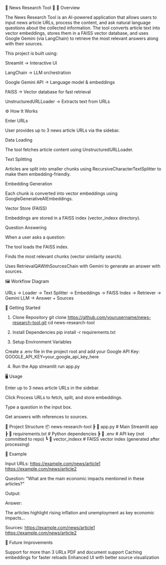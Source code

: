 📰 News Research Tool 🔎
📌 Overview

The News Research Tool is an AI-powered application that allows users to input news article URLs, process the content, and ask natural language questions about the collected information. The tool converts article text into vector embeddings, stores them in a FAISS vector database, and uses Google Gemini (via LangChain) to retrieve the most relevant answers along with their sources.

This project is built using:

Streamlit → Interactive UI

LangChain → LLM orchestration

Google Gemini API → Language model & embeddings

FAISS → Vector database for fast retrieval

UnstructuredURLLoader → Extracts text from URLs

⚙️ How It Works

Enter URLs

User provides up to 3 news article URLs via the sidebar.

Data Loading

The tool fetches article content using UnstructuredURLLoader.

Text Splitting

Articles are split into smaller chunks using RecursiveCharacterTextSplitter to make them embedding-friendly.

Embedding Generation

Each chunk is converted into vector embeddings using GoogleGenerativeAIEmbeddings.

Vector Store (FAISS)

Embeddings are stored in a FAISS index (vector_indexx directory).

Question Answering

When a user asks a question:

The tool loads the FAISS index.

Finds the most relevant chunks (vector similarity search).

Uses RetrievalQAWithSourcesChain with Gemini to generate an answer with sources.

🖼️ Workflow Diagram


URLs → Loader → Text Splitter → Embeddings → FAISS Index → Retriever → Gemini LLM → Answer + Sources

🚀 Getting Started
1. Clone Repository
git clone https://github.com/yourusername/news-research-tool.git
cd news-research-tool

2. Install Dependencies
pip install -r requirements.txt

3. Setup Environment Variables

Create a .env file in the project root and add your Google API Key:
GOOGLE_API_KEY=your_google_api_key_here

4. Run the App
streamlit run app.py

🖥️ Usage

Enter up to 3 news article URLs in the sidebar.

Click Process URLs to fetch, split, and store embeddings.

Type a question in the input box.

Get answers with references to sources.


📂 Project Structure
📦 news-research-tool
 ┣ 📜 app.py              # Main Streamlit app
 ┣ 📜 requirements.txt    # Python dependencies
 ┣ 📜 .env                # API key (not committed to repo)
 ┗ 📂 vector_indexx       # FAISS vector index (generated after processing)

🔮 Example

Input URLs:
https://example.com/news/article1
https://example.com/news/article2

Question:
"What are the main economic impacts mentioned in these articles?"

Output:

Answer:

The articles highlight rising inflation and unemployment as key economic impacts...  

Sources:
https://example.com/news/article1  
https://example.com/news/article2  

🌟 Future Improvements

Support for more than 3 URLs
PDF and document support
Caching embeddings for faster reloads
Enhanced UI with better source visualization
